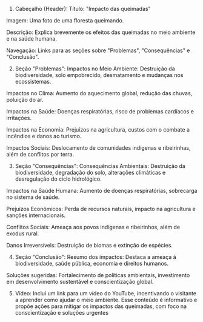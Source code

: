 1. Cabeçalho (Header):
Título: "Impacto das queimadas"

Imagem: Uma foto de uma floresta queimando.

Descrição: Explica brevemente os efeitos das queimadas no meio ambiente e na saúde humana.

Navegação: Links para as seções sobre "Problemas", "Consequências" e "Conclusão".

2. Seção "Problemas":
Impactos no Meio Ambiente: Destruição da biodiversidade, solo empobrecido, desmatamento e mudanças nos ecossistemas.

Impactos no Clima: Aumento do aquecimento global, redução das chuvas, poluição do ar.

Impactos na Saúde: Doenças respiratórias, risco de problemas cardíacos e irritações.

Impactos na Economia: Prejuízos na agricultura, custos com o combate a incêndios e danos ao turismo.

Impactos Sociais: Deslocamento de comunidades indígenas e ribeirinhas, além de conflitos por terra.

3. Seção "Consequências":
Consequências Ambientais: Destruição da biodiversidade, degradação do solo, alterações climáticas e desregulação do ciclo hidrológico.

Impactos na Saúde Humana: Aumento de doenças respiratórias, sobrecarga no sistema de saúde.

Prejuízos Econômicos: Perda de recursos naturais, impacto na agricultura e sanções internacionais.

Conflitos Sociais: Ameaça aos povos indígenas e ribeirinhos, além de exodus rural.

Danos Irreversíveis: Destruição de biomas e extinção de espécies.

4. Seção "Conclusão":
Resumo dos impactos: Destaca a ameaça à biodiversidade, saúde pública, economia e direitos humanos.

Soluções sugeridas: Fortalecimento de políticas ambientais, investimento em desenvolvimento sustentável e conscientização global.

5. Vídeo: Inclui um link para um vídeo do YouTube, incentivando o visitante a aprender como ajudar o meio ambiente.
Esse conteúdo é informativo e propõe ações para mitigar os impactos das queimadas, com foco na conscientização e soluções urgentes